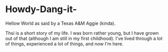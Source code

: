 # Howdy-Dang-it-
Hellow World as said by a Texas A&amp;M Aggie (kinda).

Thsi is a short story of my life.  I was born rather young, but I have grown out of that (although I am still in my first childhood).  I've lived through a lot of things, experienced a lot of things, and now I'm here.
